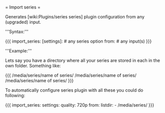 = Import series =

Generates [wiki:Plugins/series series] plugin configuration from any (upgraded) input.

'''Syntax:'''

{{{
import_series:
  [settings]:
    # any series option
  from:
    # any input(s)
}}}

'''Example:'''

Lets say you have a directory where all your series are stored in each in the own folder. Something like:

{{{
/media/series/name of series/
/media/series/name of series/
/media/series/name of series/
}}}

To automatically configure series plugin with all these you could do following:

{{{
import_series:
  settings:
    quality: 720p
  from:
    listdir:
      - /media/series/
}}}
